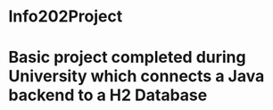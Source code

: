 # Info202Project

# Basic project completed during University which connects a Java backend to a H2 Database
